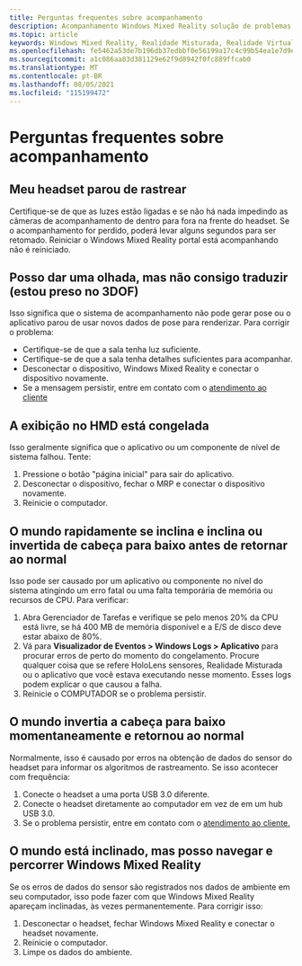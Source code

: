 ```yaml
---
title: Perguntas frequentes sobre acompanhamento
description: Acompanhamento Windows Mixed Reality solução de problemas que vão além da nossa documentação de suporte ao consumidor padrão.
ms.topic: article
keywords: Windows Mixed Reality, Realidade Misturada, Realidade Virtual, VR, MR, Solução de Problemas, Erros, Ajuda, Suporte, Acompanhamento
ms.openlocfilehash: fe5462a53de7b196db37edbbf0e56199a17c4c99b54ea1e7d9edf72e0845c9e5
ms.sourcegitcommit: a1c086aa83d381129e62f9d8942f0fc889ffcab0
ms.translationtype: MT
ms.contentlocale: pt-BR
ms.lasthandoff: 08/05/2021
ms.locfileid: "115199472"
---
```

# <a name="tracking-faqs"></a>Perguntas frequentes sobre acompanhamento

## <a name="my-headset-has-stopped-tracking"></a>Meu headset parou de rastrear

Certifique-se de que as luzes estão ligadas e se não há nada impedindo as câmeras de acompanhamento de dentro para fora na frente do headset. Se o acompanhamento for perdido, poderá levar alguns segundos para ser retomado. Reiniciar o Windows Mixed Reality portal está acompanhando não é reiniciado.

## <a name="i-can-look-around-but-i-cant-translate-im-stuck-in-3dof"></a>Posso dar uma olhada, mas não consigo traduzir (estou preso no 3DOF)

Isso significa que o sistema de acompanhamento não pode gerar pose ou o aplicativo parou de usar novos dados de pose para renderizar. Para corrigir o problema:

* Certifique-se de que a sala tenha luz suficiente.
* Certifique-se de que a sala tenha detalhes suficientes para acompanhar.
* Desconectar o dispositivo, Windows Mixed Reality e conectar o dispositivo novamente.
* Se a mensagem persistir, entre em contato com o [atendimento ao cliente](https://support.microsoft.com/)

## <a name="the-view-in-the-hmd-is-frozen"></a>A exibição no HMD está congelada

Isso geralmente significa que o aplicativo ou um componente de nível de sistema falhou. Tente:

1. Pressione o botão "página inicial" para sair do aplicativo.
2. Desconectar o dispositivo, fechar o MRP e conectar o dispositivo novamente.
3. Reinicie o computador.

## <a name="the-world-briefly-froze-and-tilted-or-flipped-upside-down-before-returning-to-normal"></a>O mundo rapidamente se inclina e inclina ou invertida de cabeça para baixo antes de retornar ao normal

Isso pode ser causado por um aplicativo ou componente no nível do sistema atingindo um erro fatal ou uma falta temporária de memória ou recursos de CPU. Para verificar:

1. Abra Gerenciador de Tarefas e verifique se pelo menos 20% da CPU está livre, se há 400 MB de memória disponível e a E/S de disco deve estar abaixo de 80%.
2. Vá para **Visualizador de Eventos > Windows Logs > Aplicativo** para procurar erros de perto do momento do congelamento. Procure qualquer coisa que se refere HoloLens sensores, Realidade Misturada ou o aplicativo que você estava executando nesse momento. Esses logs podem explicar o que causou a falha.
3. Reinicie o COMPUTADOR se o problema persistir.

## <a name="the-world-flipped-upside-down-momentarily-and-returned-to-normal"></a>O mundo invertia a cabeça para baixo momentaneamente e retornou ao normal

Normalmente, isso é causado por erros na obtenção de dados do sensor do headset para informar os algoritmos de rastreamento. Se isso acontecer com frequência:

1. Conecte o headset a uma porta USB 3.0 diferente.
2. Conecte o headset diretamente ao computador em vez de em um hub USB 3.0.
3. Se o problema persistir, entre em contato com o [atendimento ao cliente.](https://support.microsoft.com/)

## <a name="the-world-is-tilted-but-i-can-navigate-and-walk-around-in-windows-mixed-reality"></a>O mundo está inclinado, mas posso navegar e percorrer Windows Mixed Reality

Se os erros de dados do sensor são registrados nos dados de ambiente em seu computador, isso pode fazer com que Windows Mixed Reality apareçam inclinadas, às vezes permanentemente. Para corrigir isso:

1. Desconectar o headset, fechar Windows Mixed Reality e conectar o headset novamente.
2. Reinicie o computador.
3. Limpe os dados do ambiente.